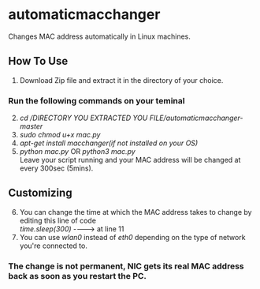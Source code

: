 # automaticmacchanger
Changes MAC address automatically in Linux machines.<br>
## How To Use<br>
1. Download Zip file and extract it in the directory of your choice.<br>
### Run the following commands on your teminal<br>

2. _cd /DIRECTORY YOU EXTRACTED YOU FILE/automaticmacchanger-master_<br>
3. _sudo chmod u+x mac.py_<br>
4. _apt-get install macchanger(if not installed on your OS)_<br>
5. _python mac.py_  OR _python3 mac.py_ <br>
Leave your script running and your MAC address will be changed at every 300sec (5mins).
## Customizing
6. You can change the time at which the MAC address takes to change by editing this line of code <br>
   _time.sleep(300)_  ----> at line 11 <br>
7. You can use _wlan0_ instead of _eth0_ depending on the type of network you're connected to.

### The change is not permanent, NIC gets its real MAC address back as soon as you restart the PC.
